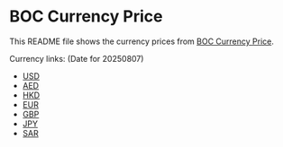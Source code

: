 # BOC Currency Price

This README file shows the currency prices from [BOC Currency Price](https://www.boc.cn/sourcedb/whpj/).

Currency links: (Date for 20250807)

- [USD](https://bocurrencyprice.techina.science/BOC_CURRENCY_PRICE/USD/20250807.json)
- [AED](https://bocurrencyprice.techina.science/BOC_CURRENCY_PRICE/AED/20250807.json)
- [HKD](https://bocurrencyprice.techina.science/BOC_CURRENCY_PRICE/HKD/20250807.json)
- [EUR](https://bocurrencyprice.techina.science/BOC_CURRENCY_PRICE/EUR/20250807.json)
- [GBP](https://bocurrencyprice.techina.science/BOC_CURRENCY_PRICE/GBP/20250807.json)
- [JPY](https://bocurrencyprice.techina.science/BOC_CURRENCY_PRICE/JPY/20250807.json)
- [SAR](https://bocurrencyprice.techina.science/BOC_CURRENCY_PRICE/SAR/20250807.json)
